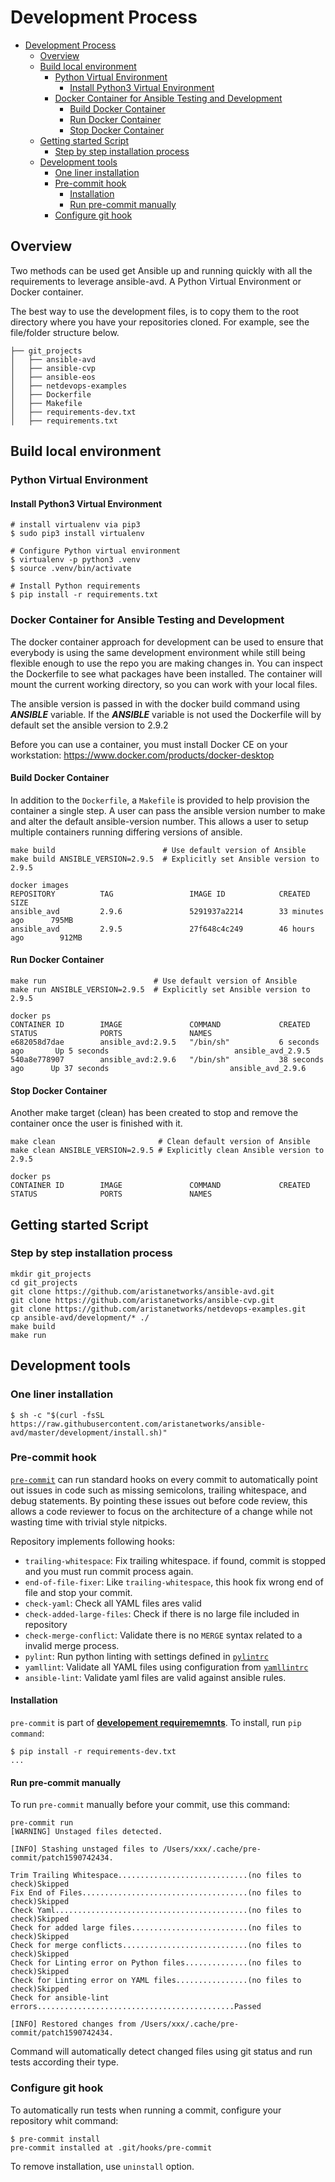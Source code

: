 # Development Process

- [Development Process](#development-process)
  - [Overview](#overview)
  - [Build local environment](#build-local-environment)
    - [Python Virtual Environment](#python-virtual-environment)
      - [Install Python3 Virtual Environment](#install-python3-virtual-environment)
    - [Docker Container for Ansible Testing and Development](#docker-container-for-ansible-testing-and-development)
      - [Build Docker Container](#build-docker-container)
      - [Run Docker Container](#run-docker-container)
      - [Stop Docker Container](#stop-docker-container)
  - [Getting started Script](#getting-started-script)
    - [Step by step installation process](#step-by-step-installation-process)
  - [Development tools](#development-tools)
    - [One liner installation](#one-liner-installation)
    - [Pre-commit hook](#pre-commit-hook)
      - [Installation](#installation)
      - [Run pre-commit manually](#run-pre-commit-manually)
    - [Configure git hook](#configure-git-hook)

## Overview

Two methods can be used get Ansible up and running quickly with all the requirements to leverage ansible-avd.
A Python Virtual Environment or Docker container.

The best way to use the development files, is to copy them to the root directory where you have your repositories cloned.
For example, see the file/folder structure below.

```shell
├── git_projects
│   ├── ansible-avd
│   ├── ansible-cvp
│   ├── ansible-eos
│   ├── netdevops-examples
│   ├── Dockerfile
│   ├── Makefile
│   ├── requirements-dev.txt
│   ├── requirements.txt

```

## Build local environment

### Python Virtual Environment

#### Install Python3 Virtual Environment

```shell
# install virtualenv via pip3
$ sudo pip3 install virtualenv

```

```shell
# Configure Python virtual environment
$ virtualenv -p python3 .venv
$ source .venv/bin/activate

# Install Python requirements
$ pip install -r requirements.txt

```

### Docker Container for Ansible Testing and Development

The docker container approach for development can be used to ensure that everybody is using the same development environment while still being flexible enough to use the repo you are making changes in. You can inspect the Dockerfile to see what packages have been installed.
The container will mount the current working directory, so you can work with your local files.

The ansible version is passed in with the docker build command using ***ANSIBLE*** variable.  If the ***ANSIBLE*** variable is not used the Dockerfile will by default set the ansible version to 2.9.2

Before you can use a container, you must install Docker CE on your workstation: https://www.docker.com/products/docker-desktop

#### Build Docker Container

In addition to the `Dockerfile`, a `Makefile` is provided to help provision the container a single step. A user can pass the ansible version number to make and alter the default ansible-version number.  This allows a user to setup multiple containers running differing versions of ansible.

```shell
make build                        # Use default version of Ansible
make build ANSIBLE_VERSION=2.9.5  # Explicitly set Ansible version to 2.9.5

docker images
REPOSITORY          TAG                 IMAGE ID            CREATED             SIZE
ansible_avd         2.9.6               5291937a2214        33 minutes ago      795MB
ansible_avd         2.9.5               27f648c4c249        46 hours ago        912MB
```

#### Run Docker Container

```shell
make run                        # Use default version of Ansible
make run ANSIBLE_VERSION=2.9.5  # Explicitly set Ansible version to 2.9.5

docker ps
CONTAINER ID        IMAGE               COMMAND             CREATED             STATUS              PORTS               NAMES
e682058d7dae        ansible_avd:2.9.5   "/bin/sh"           6 seconds ago       Up 5 seconds                            ansible_avd_2.9.5
540a8e778907        ansible_avd:2.9.6   "/bin/sh"           38 seconds ago      Up 37 seconds                           ansible_avd_2.9.6
```

#### Stop Docker Container

Another make target (clean) has been created to stop and remove the container once the user is finished with it.

```shell
make clean                       # Clean default version of Ansible
make clean ANSIBLE_VERSION=2.9.5 # Explicitly clean Ansible version to 2.9.5

docker ps
CONTAINER ID        IMAGE               COMMAND             CREATED             STATUS              PORTS               NAMES
```

## Getting started Script

### Step by step installation process

```shell
mkdir git_projects
cd git_projects
git clone https://github.com/aristanetworks/ansible-avd.git
git clone https://github.com/aristanetworks/ansible-cvp.git
git clone https://github.com/aristanetworks/netdevops-examples.git
cp ansible-avd/development/* ./
make build
make run
```

## Development tools

### One liner installation

```shell
$ sh -c "$(curl -fsSL https://raw.githubusercontent.com/aristanetworks/ansible-avd/master/development/install.sh)"
```

### Pre-commit hook

[`pre-commit`](../.pre-commit-config.yaml) can run standard hooks on every commit to automatically point out issues in code such as missing semicolons, trailing whitespace, and debug statements. By pointing these issues out before code review, this allows a code reviewer to focus on the architecture of a change while not wasting time with trivial style nitpicks.

Repository implements following hooks:

- `trailing-whitespace`: Fix trailing whitespace. if found, commit is stopped and you must run commit process again.
- `end-of-file-fixer`: Like `trailing-whitespace`, this hook fix wrong end of file and stop your commit.
- `check-yaml`: Check all YAML files ares valid
- `check-added-large-files`: Check if there is no large file included in repository
- `check-merge-conflict`: Validate there is no `MERGE` syntax related to a invalid merge process.
- `pylint`: Run python linting with settings defined in [`pylintrc`](../pylintrc)
- `yamllint`: Validate all YAML files using configuration from [`yamllintrc`](../.github/yamllintrc)
- `ansible-lint`: Validate yaml files are valid against ansible rules.

#### Installation

`pre-commit` is part of [__developement requirememnts__](./requirements-dev.txt). To install, run `pip command`:

```shell
$ pip install -r requirements-dev.txt
...
```

#### Run pre-commit manually

To run `pre-commit` manually before your commit, use this command:

```shell
pre-commit run
[WARNING] Unstaged files detected.

[INFO] Stashing unstaged files to /Users/xxx/.cache/pre-commit/patch1590742434.

Trim Trailing Whitespace.............................(no files to check)Skipped
Fix End of Files.....................................(no files to check)Skipped
Check Yaml...........................................(no files to check)Skipped
Check for added large files..........................(no files to check)Skipped
Check for merge conflicts............................(no files to check)Skipped
Check for Linting error on Python files..............(no files to check)Skipped
Check for Linting error on YAML files................(no files to check)Skipped
Check for ansible-lint errors............................................Passed

[INFO] Restored changes from /Users/xxx/.cache/pre-commit/patch1590742434.
```

Command will automatically detect changed files using git status and run tests according their type.

### Configure git hook

To automatically run tests when running a commit, configure your repository whit command:

```shell
$ pre-commit install
pre-commit installed at .git/hooks/pre-commit
```

To remove installation, use `uninstall` option.
